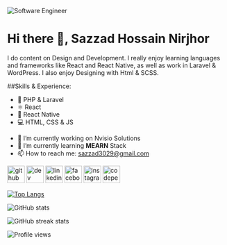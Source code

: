 ![Software Engineer](https://scontent.fdac20-1.fna.fbcdn.net/v/t1.6435-9/36998502_2376984715861523_4038969532713271296_n.jpg?_nc_cat=107&ccb=1-3&_nc_sid=19026a&_nc_ohc=oDND3p7XUjwAX89QSQG&_nc_ht=scontent.fdac20-1.fna&oh=f54f8c5df8a4d8da77d5fe436dba8ef2&oe=6128A02B)

# Hi there 👋, Sazzad Hossain Nirjhor

I do content on Design and Development. I really enjoy learning languages and frameworks like React and React Native, as well as work in Laravel & WordPress. I also enjoy Designing with Html & SCSS.

##Skills & Experience:

* 💾 PHP & Laravel
* ⚛ React
* 📱 React Native
* 💻 HTML, CSS & JS
 

- 🔭 I’m currently working on Nvisio Solutions 
- 🌱 I’m currently learning **MEARN** Stack 
- 📫 How to reach me: sazzad3029@gmail.com 


[<img src='https://cdn.jsdelivr.net/npm/simple-icons@3.0.1/icons/github.svg' alt='github' height='40'>](https://github.com/Nirjhor3029)  [<img src='https://cdn.jsdelivr.net/npm/simple-icons@3.0.1/icons/dev-dot-to.svg' alt='dev' height='40'>](https://dev.to/nirjhor3029)  [<img src='https://cdn.jsdelivr.net/npm/simple-icons@3.0.1/icons/linkedin.svg' alt='linkedin' height='40'>](https://www.linkedin.com/in/shnirjhor/)  [<img src='https://cdn.jsdelivr.net/npm/simple-icons@3.0.1/icons/facebook.svg' alt='facebook' height='40'>](https://www.facebook.com/nirjhor003)  [<img src='https://cdn.jsdelivr.net/npm/simple-icons@3.0.1/icons/instagram.svg' alt='instagram' height='40'>](https://www.instagram.com/nirjhor003/)  [<img src='https://cdn.jsdelivr.net/npm/simple-icons@3.0.1/icons/codepen.svg' alt='codepen' height='40'>](https://codepen.io/Nirjhor3029)  

[![Top Langs](https://github-readme-stats.vercel.app/api/top-langs/?username=Nirjhor3029)](https://github.com/anuraghazra/github-readme-stats)

![GitHub stats](https://github-readme-stats.vercel.app/api?username=Nirjhor3029&show_icons=true)  

![GitHub streak stats](https://github-readme-streak-stats.herokuapp.com/?user=Nirjhor3029)  

![Profile views](https://gpvc.arturio.dev/Nirjhor3029)  
